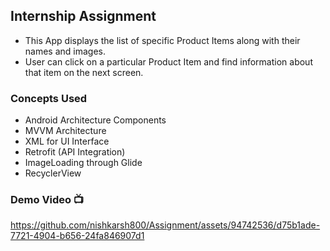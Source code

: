 ## Internship Assignment 
- This App displays the list of specific Product Items along with their names and images.
- User can click on a particular Product Item and find information about that item on the next screen.

### Concepts Used
- Android Architecture Components
- MVVM Architecture
- XML for UI Interface
- Retrofit (API Integration)
- ImageLoading through Glide
- RecyclerView

### Demo Video 📺

https://github.com/nishkarsh800/Assignment/assets/94742536/d75b1ade-7721-4904-b656-24fa846907d1

